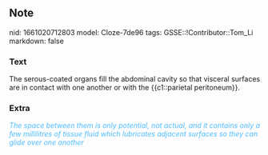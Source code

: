 ## Note
nid: 1661020712803
model: Cloze-7de96
tags: GSSE::!Contributor::Tom_Li
markdown: false

### Text
<div>
  The serous-coated organs fill the abdominal cavity so that
  visceral surfaces are in contact with one another or with the
  {{c1::parietal peritoneum}}.
</div>

### Extra
<div>
  <i><font color="#4FBCFF">The space between them is only
  potential, not actual, and it contains only a few millilitres of
  tissue fluid which lubricates adjacent surfaces so they can glide
  over one another</font></i>
</div>
